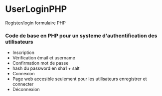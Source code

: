 # UserLoginPHP
Register/login formulaire PHP


### Code de base en PHP pour un systeme d'authentification des utilisateurs
* Inscription
* Vérification émail et username
* Confirmation mot de passe
* hash du password en sha1 + salt
* Connexion
* Page web accesible seulement pour les utilisateurs enregistrer et connecter
* Déconnexion
